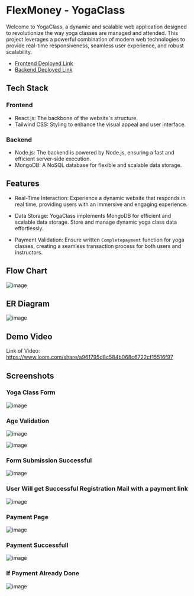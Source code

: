 # FlexMoney - YogaClass
Welcome to YogaClass, a dynamic and scalable web application designed to revolutionize the way yoga classes are managed and attended. This project leverages a powerful combination of modern web technologies to provide real-time responsiveness, seamless user experience, and robust scalability.

- [Frontend Deployed Link](https://flex-money-yogaclass.vercel.app/)
- [Backend Deployed Link](https://flexmoney-backend-79ao.onrender.com/)

## Tech Stack
### Frontend
- React.js: The backbone of the website's structure.
- Tailwind CSS: Styling to enhance the visual appeal and user interface.

### Backend
- Node.js: The backend is powered by Node.js, ensuring a fast and efficient server-side execution.
- MongoDB: A NoSQL database for flexible and scalable data storage.

## Features
- Real-Time Interaction: Experience a dynamic website that responds in real time, providing users with an immersive and engaging experience.

- Data Storage: YogaClass implements MongoDB for efficient and scalable data storage. Store and manage dynamic yoga class data effortlessly.

- Payment Validation: Ensure written `Completepayment` function for yoga classes, creating a seamless transaction process for both users and instructors.

## Flow Chart
![image](https://github.com/Pranshu321/flexMoney-Yogaclass/assets/86917304/330de21a-6e04-4a4b-999f-e1a3a43346c2)

## ER Diagram
![image](https://github.com/Pranshu321/flexMoney-Yogaclass/assets/86917304/c8b207a1-5cb7-4249-8fd0-a53e271bbf21)

## Demo Video
Link of Video: https://www.loom.com/share/a961795d8c584b068c6722cf15516f97


## Screenshots

### Yoga Class Form
![image](https://github.com/Pranshu321/flexMoney-Yogaclass/assets/86917304/23cc8d01-986f-43bb-8108-939221d36a2c)

### Age Validation
![image](https://github.com/Pranshu321/flexMoney-Yogaclass/assets/86917304/5671cea8-afe8-4873-930a-5c83f2ab2696)

![image](https://github.com/Pranshu321/flexMoney-Yogaclass/assets/86917304/170dec4c-6234-477d-bfd5-a6f365298f2e)

### Form Submission Successful
![image](https://github.com/Pranshu321/flexMoney-Yogaclass/assets/86917304/f673cf34-5133-4fd2-bbec-75e3d5bd68e1)

### User Will get Successful Registration Mail with a payment link
![image](https://github.com/Pranshu321/flexMoney-Yogaclass/assets/86917304/cbda5e5b-5195-4221-bc98-7e436496fead)

### Payment Page
![image](https://github.com/Pranshu321/flexMoney-Yogaclass/assets/86917304/c2cb7ffb-d6d2-4efe-a733-9e5dad0da3b7)

### Payment Successfull
![image](https://github.com/Pranshu321/flexMoney-Yogaclass/assets/86917304/adc34b38-961b-470f-8be9-7536afffef10)

### If Payment Already Done
![image](https://github.com/Pranshu321/flexMoney-Yogaclass/assets/86917304/2392ce7a-827f-42fb-aa53-b4a398d328ff)
